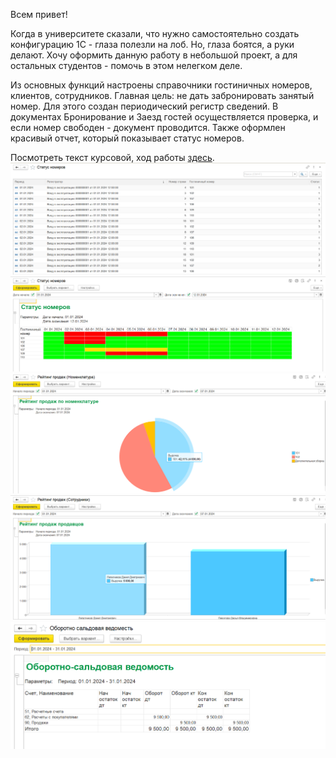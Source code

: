Всем привет! 

Когда в университете сказали, что нужно самостоятельно создать конфигурацию 1С - глаза полезли на лоб. Но, глаза боятся, а руки делают.
Хочу оформить данную работу в небольшой проект, а для остальных студентов - помочь в этом нелегком деле.

Из основных функций настроены справочники гостиничных номеров, клиентов, сотрудников. 
Главная цель: не дать забронировать занятый номер. Для этого создан периодический регистр сведений.
В документах Бронирование и Заезд гостей осуществляется проверка, и если номер свободен - документ проводится. 
Также оформлен красивый отчет, который показывает статус номеров.

Посмотреть текст курсовой, ход работы [здесь](https://github.com/dariapir/projects/blob/main/1с/Текст%20курсовой/Курсовая%20для%20git.docx).
![Alt text](pictures/РегистрСведений.png?raw=true "Title")
![Alt text](pictures/ОтчетСтатусНомеров.png?raw=true "Title")
![Alt text](pictures/РейтингПродажНоменклатура.png?raw=true "Title")
![Alt text](pictures/РейтингПродажСотрудники.png?raw=true "Title")
![Alt text](pictures/ОборотноСальдоваяВедомость.png?raw=true "Title")
